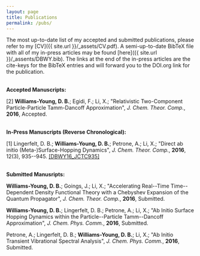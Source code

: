 ```yaml
---
layout: page
title: Publications
permalink: /pubs/
---
```


The most up-to-date list of my accepted and submitted
publications, please refer to my [CV]({{ site.url }}/_assets/CV.pdf).
A semi-up-to-date BibTeX file with all of my in-press articles may be
found [here]({{ site.url  }}/_assents/DBWY.bib). The links at the end
of the in-press articles are the cite-keys for the BibTeX entries and
will forward you to the DOI.org link for the publication.
<br>
<br>

**Accepted Manuscripts:**

[2] **Williams-Young, D. B.**; Egidi, F.; Li, X.; 
"Relativistic Two-Component Particle-Particle Tamm-Dancoff Approximation", 
*J. Chem. Theor. Comp.*, **2016**, Accepted.
<br> 
<br> 


**In-Press Manuscripts (Reverse Chronological):**

[1] Lingerfelt, D. B.; **Williams-Young, D. B.**; Petrone, A.; Li, X.; 
"Direct ab initio (Meta-)Surface-Hopping Dynamics", 
*J. Chem. Theor. Comp.*, **2016**, 12(3), 935--945. 
[[DBWY16\_JCTC935]](http://doi.org/10.1021/acs.jctc.5b00697)
<br> 
<br> 



**Submitted Manusripts:**

**Williams-Young, D. B.**; Goings, J.; Li, X.; 
"Accelerating Real--Time Time--Dependent Density Functional Theory with a Chebyshev Expansion of the Quantum Propagator", 
*J. Chem. Theor. Comp.*, **2016**, Submitted.

**Williams-Young, D. B.**; Lingerfelt, D. B.; Petrone, A.; Li, X.; 
"Ab Initio Surface Hopping Dynamics within the Particle--Particle Tamm--Dancoff Approximation", 
*J. Chem. Phys. Comm.*, **2016**, Submitted.

Petrone, A.; Lingerfelt, D. B.; **Williams-Young, D. B.**; Li, X.;
"Ab Initio Transient Vibrational Spectral Analysis", 
*J. Chem. Phys. Comm.*, **2016**, Submitted.
